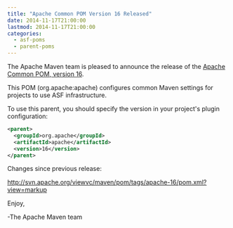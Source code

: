 ```yaml
---
title: "Apache Common POM Version 16 Released"
date: 2014-11-17T21:00:00
lastmod: 2014-11-17T21:00:00
categories:
  - asf-poms
  - parent-poms
---
```

The Apache Maven team is pleased to announce the release of the 
[Apache Common POM, version 16](http://maven.apache.org/poms/asf).

This POM (org.apache:apache) configures common Maven settings for
projects to use ASF infrastructure.

To use this parent, you should specify the version in your project's
plugin configuration:

```xml
<parent>
  <groupId>org.apache</groupId>
  <artifactId>apache</artifactId>
  <version>16</version>
</parent>
```

Changes since previous release:

http://svn.apache.org/viewvc/maven/pom/tags/apache-16/pom.xml?view=markup

Enjoy,

-The Apache Maven team
